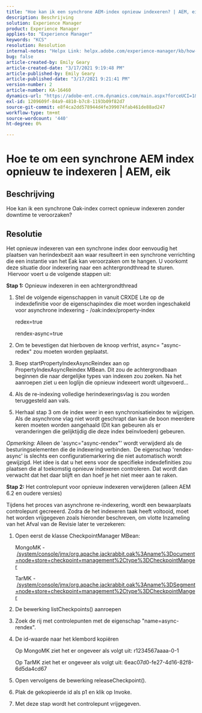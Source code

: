 ```yaml
---
title: "Hoe kan ik een synchrone AEM-index opnieuw indexeren? | AEM, eik"
description: Beschrijving
solution: Experience Manager
product: Experience Manager
applies-to: "Experience Manager"
keywords: "KCS"
resolution: Resolution
internal-notes: "Helpx Link: helpx.adobe.com/experience-manager/kb/how-to-reindex-a-synchronous-AEM-index-AEM-Oak.html"
bug: false
article-created-by: Emily Geary
article-created-date: "3/17/2021 9:19:48 PM"
article-published-by: Emily Geary
article-published-date: "3/17/2021 9:21:41 PM"
version-number: 2
article-number: KA-16460
dynamics-url: "https://adobe-ent.crm.dynamics.com/main.aspx?forceUCI=1&pagetype=entityrecord&etn=knowledgearticle&id=3613fb7d-6687-eb11-a812-000d3a593216"
exl-id: 1209609f-84a9-4810-b7c8-1193b09f82d7
source-git-commit: e8f4ca2dd578944d4fe399074fab461de88ad247
workflow-type: tm+mt
source-wordcount: '440'
ht-degree: 0%

---
```


# Hoe te om een synchrone AEM index opnieuw te indexeren | AEM, eik

## Beschrijving


Hoe kan ik een synchrone Oak-index correct opnieuw indexeren zonder downtime te veroorzaken?


## Resolutie


Het opnieuw indexeren van een synchrone index door eenvoudig het plaatsen van herindexbezit aan waar resulteert in een synchrone verrichting die een instantie van het Eak kan veroorzaken om te hangen. U voorkomt deze situatie door indexering naar een achtergrondthread te sturen.  Hiervoor voert u de volgende stappen uit:

<b>Stap 1:</b> Opnieuw indexeren in een achtergrondthread

1. Stel de volgende eigenschappen in vanuit CRXDE Lite op de indexdefinitie voor de eigenschapindex die moet worden ingeschakeld voor asynchrone indexering - /oak:index/property-index

   redex=true

   rendex-async=true
2. Om te bevestigen dat hierboven de knoop verfrist, async= &quot;async-redex&quot; zou moeten worden geplaatst.
3. Roep startPropertyIndexAsyncReindex aan op PropertyIndexAsyncReindex MBean. Dit zou de achtergrondbaan beginnen die naar dergelijke types van indexen zou zoeken. Na het aanroepen ziet u een loglijn die opnieuw indexeert wordt uitgevoerd...
4. Als de re-indexing volledige herindexeringsvlag is zou worden teruggesteld aan vals.
5. Herhaal stap 3 om de index weer in een synchronisatieindex te wijzigen. Als de asynchrone vlag niet wordt geschrapt dan kan de boon meerdere keren moeten worden aangehaald (Dit kan gebeuren als er veranderingen die gelijktijdig die deze index beïnvloeden) gebeuren.



*Opmerking:* Alleen de &#39;async=&quot;async-rendex&quot;&#39; wordt verwijderd als de besturingselementen die de indexering verbinden.  De eigenschap &#39;rendex-async&#39; is slechts een configuratiemarkering die niet automatisch wordt gewijzigd. Het idee is dat u het eens voor de specifieke indexdefinities zou plaatsen die al toekomstig opnieuw indexeren controleren. Dat wordt dan verwacht dat het daar blijft en dan hoef je het niet meer aan te raken.


<b>Stap 2:</b> Het controlepunt voor opnieuw indexeren verwijderen (alleen AEM 6.2 en oudere versies)

Tijdens het proces van asynchrone re-indexering, wordt een bewaarplaats controlepunt gecreeerd. Zodra de het indexeren taak heeft voltooid, moet het worden vrijgegeven zoals hieronder beschreven, om vlotte Inzameling van het Afval van de Revisie later te verzekeren:

1. Open eerst de klasse CheckpointManager MBean:

   MongoMK - [/system/console/jmx/org.apache.jackrabbit.oak%3Aname%3Document+node+store+checkpoint+management%2Ctype%3DCheckpointManger](http://localhost:4502/system/console/jmx/org.apache.jackrabbit.oak%3Aname%3DDocument+node+store+checkpoint+management%2Ctype%3DCheckpointManger)

   TarMK - [/system/console/jmx/org.apache.jackrabbit.oak%3Aname%3DSegment+node+store+checkpoint+management%2Ctype%3DCheckpointManger](http://localhost:4502/system/console/jmx/org.apache.jackrabbit.oak%3Aname%3DSegment+node+store+checkpoint+management%2Ctype%3DCheckpointManger)
2. De bewerking listCheckpoints() aanroepen
3. Zoek de rij met controlepunten met de eigenschap &quot;name=async-rendex&quot;.
4. De id-waarde naar het klembord kopiëren

   Op MongoMK ziet het er ongeveer als volgt uit: r1234567aaaa-0-1

   Op TarMK ziet het er ongeveer als volgt uit: 6eac07d0-fe27-4d16-82f8-6d5da4cd67
5. Open vervolgens de bewerking releaseCheckpoint().
6. Plak de gekopieerde id als p1 en klik op Invoke.
7. Met deze stap wordt het controlepunt vrijgegeven.
